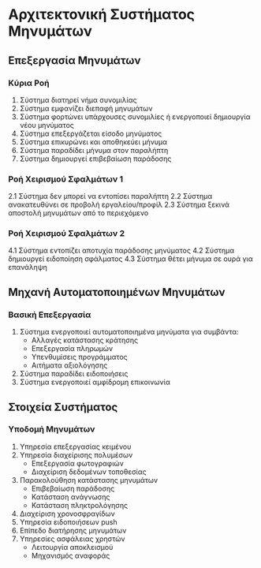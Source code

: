 # Αρχιτεκτονική Συστήματος Μηνυμάτων

## Επεξεργασία Μηνυμάτων
### Κύρια Ροή
1. Σύστημα διατηρεί νήμα συνομιλίας
2. Σύστημα εμφανίζει διεπαφή μηνυμάτων
3. Σύστημα φορτώνει υπάρχουσες συνομιλίες ή ενεργοποιεί δημιουργία νέου μηνύματος
4. Σύστημα επεξεργάζεται είσοδο μηνύματος
5. Σύστημα επικυρώνει και αποθηκεύει μήνυμα
6. Σύστημα παραδίδει μήνυμα στον παραλήπτη
7. Σύστημα δημιουργεί επιβεβαίωση παράδοσης

### Ροή Χειρισμού Σφαλμάτων 1
2.1 Σύστημα δεν μπορεί να εντοπίσει παραλήπτη
2.2 Σύστημα ανακατευθύνει σε προβολή εργαλείου/προφίλ
2.3 Σύστημα ξεκινά αποστολή μηνυμάτων από το περιεχόμενο

### Ροή Χειρισμού Σφαλμάτων 2
4.1 Σύστημα εντοπίζει αποτυχία παράδοσης μηνύματος
4.2 Σύστημα δημιουργεί ειδοποίηση σφάλματος
4.3 Σύστημα θέτει μήνυμα σε ουρά για επανάληψη

## Μηχανή Αυτοματοποιημένων Μηνυμάτων
### Βασική Επεξεργασία
1. Σύστημα ενεργοποιεί αυτοματοποιημένα μηνύματα για συμβάντα:
   - Αλλαγές κατάστασης κράτησης
   - Επεξεργασία πληρωμών
   - Υπενθυμίσεις προγράμματος
   - Αιτήματα αξιολόγησης
2. Σύστημα παραδίδει ειδοποιήσεις
3. Σύστημα ενεργοποιεί αμφίδρομη επικοινωνία

## Στοιχεία Συστήματος
### Υποδομή Μηνυμάτων
1. Υπηρεσία επεξεργασίας κειμένου
2. Υπηρεσία διαχείρισης πολυμέσων
   - Επεξεργασία φωτογραφιών
   - Διαχείριση δεδομένων τοποθεσίας
3. Παρακολούθηση κατάστασης μηνυμάτων
   - Επιβεβαίωση παράδοσης
   - Κατάσταση ανάγνωσης
   - Κατάσταση πληκτρολόγησης
4. Διαχείριση χρονοσφραγίδων
5. Υπηρεσία ειδοποιήσεων push
6. Επίπεδο διατήρησης μηνυμάτων
7. Υπηρεσίες ασφάλειας χρηστών
   - Λειτουργία αποκλεισμού
   - Μηχανισμός αναφοράς
